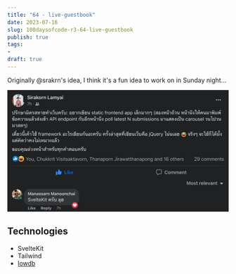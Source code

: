 ```yaml
---
title: "64 - live-guestbook"
date: 2023-07-16
slug: 100daysofcode-r3-64-live-guestbook
publish: true
tags:
- 
draft: true
---
```


Originally @srakrn's idea, I think it's a fun idea to work on in Sunday night...

![](1-Projects/100DaysOfCode-R3/attachments/64%20-%20live-guestbook.png)

## Technologies

- SvelteKit
- Tailwind
- [lowdb](https://github.com/typicode/lowdb)